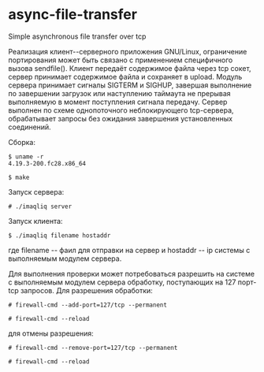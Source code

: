 # async-file-transfer
Simple asynchronous file transfer over tcp

Реализация клиент--серверного приложения GNU/Linux, ограничение портирования может быть связано с применением специфичного вызова sendfile(). Клиент передаёт содержимое файла через tcp сокет, сервер принимает содержимое файла и сохраняет в upload. Модуль сервера принимает сигналы SIGTERM и SIGHUP, завершая выполнение по завершении загрузок или наступлению таймаута не прерывая выполняемую в момент поступления сигнала передачу. Сервер выполнен по схеме однопоточного неблокирующего tcp-сервера, обрабатывает запросы без ожидания завершения установленных соединений.

Сборка:

    $ uname -r
    4.19.3-200.fc28.x86_64
    
    $ make
    
Запуск сервера:

    # ./imaqliq server
    
Запуск клиента:

    $ ./imaqliq filename hostaddr
    
где filename -- фаил для отправки на сервер и hostaddr -- ip системы с выполняемым модулем сервера.

Для выполнения проверки может потребоваться разрешить на системе с выполняемым модулем сервера обработку, поступающих на 127 порт-tcp запросов. Для разрешения обработки: 

    # firewall-cmd --add-port=127/tcp --permanent
    
    # firewall-cmd --reload 
    
для отмены разрешения:

    # firewall-cmd --remove-port=127/tcp --permanent
    
    # firewall-cmd --reload 
